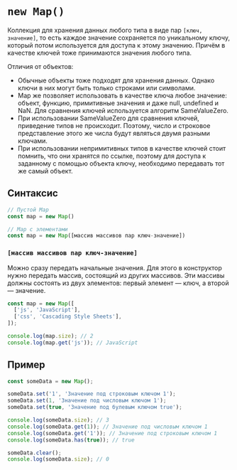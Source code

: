 # `new Map()`

Коллекция для хранения данных любого типа в виде пар `[ключ, значение]`, то есть каждое значение сохраняется по уникальному ключу, который потом используется для доступа к этому значению. Причём в качестве ключей тоже принимаются значения любого типа.

Отличия от объектов:

- Обычные объекты тоже подходят для хранения данных. Однако ключи в них могут быть только строками или символами.
- Map же позволяет использовать в качестве ключа любое значение: объект, функцию, примитивные значения и даже null, undefined и NaN. Для сравнения ключей используется алгоритм SameValueZero.
- При использовании SameValueZero для сравнения ключей, приведение типов не происходит. Поэтому, число и строковое представление этого же числа будут являться двумя разными ключами.
- При использовании непримитивных типов в качестве ключей стоит помнить, что они хранятся по ссылке, поэтому для доступа к заданному с помощью объекта ключу, необходимо передавать тот же самый объект.

## Синтаксис

```js
// Пустой Map
const map = new Map()

// Map c элементами
const map = new Map([массив массивов пар ключ-значение])
```

### `[массив массивов пар ключ-значение]`

Можно сразу передать начальные значения. Для этого в конструктор нужно передать массив, состоящий из других массивов. Эти массивы должны состоять из двух элементов: первый элемент — ключ, а второй — значение.

```js
const map = new Map([
  ['js', 'JavaScript'],
  ['css', 'Cascading Style Sheets'],
]);

console.log(map.size); // 2
console.log(map.get('js')); // JavaScript
```

## Пример

```js
const someData = new Map();

someData.set('1', 'Значение под строковым ключом 1');
someData.set(1, 'Значение под числовым ключом 1');
someData.set(true, 'Значение под булевым ключом true');

console.log(someData.size); // 3
console.log(someData.get(1)); // Значение под числовым ключом 1
console.log(someData.get('1')); // Значение под строковым ключом 1
console.log(someData.has(true)); // true

someData.clear();
console.log(someData.size); // 0
```
